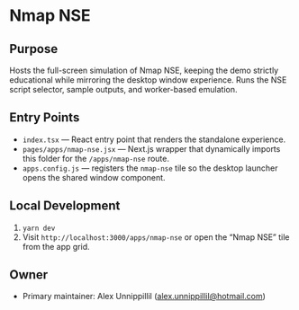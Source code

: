 # Nmap NSE

## Purpose
Hosts the full-screen simulation of Nmap NSE, keeping the demo strictly educational while mirroring the desktop window experience. Runs the NSE script selector, sample outputs, and worker-based emulation.

## Entry Points
- `index.tsx` — React entry point that renders the standalone experience.
- `pages/apps/nmap-nse.jsx` — Next.js wrapper that dynamically imports this folder for the `/apps/nmap-nse` route.
- `apps.config.js` — registers the `nmap-nse` tile so the desktop launcher opens the shared window component.

## Local Development
1. `yarn dev`
2. Visit `http://localhost:3000/apps/nmap-nse` or open the “Nmap NSE” tile from the app grid.

## Owner
- Primary maintainer: Alex Unnippillil (alex.unnippillil@hotmail.com)
